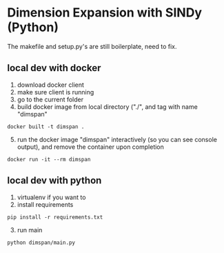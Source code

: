 # Dimension Expansion with SINDy (Python)
The makefile and setup.py's are still boilerplate, need to fix.

## local dev with docker
1. download docker client
2. make sure client is running
3. go to the current folder
4. build docker image from local directory ("./", and tag with name "dimspan"
```
docker built -t dimspan .
```
5. run the docker image "dimspan" interactively (so you can see console output), and remove the container upon completion
```
docker run -it --rm dimspan
```

## local dev with python
1. virtualenv if you want to
2. install requirements
```
pip install -r requirements.txt
```
3. run main
```
python dimspan/main.py
```